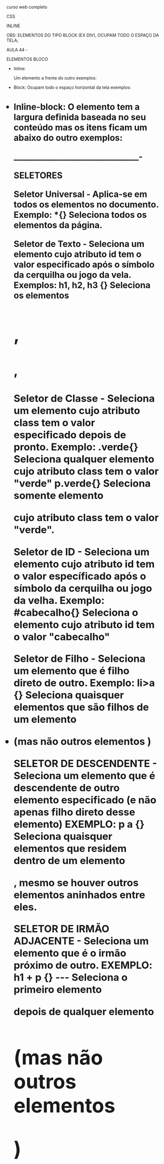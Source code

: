 curso web completo 

CSS

INLINE

OBS: ELEMENTOS DO TIPO BLOCK (EX DIV), OCUPAM TODO O ESPAÇO DA TELA;

AULA 44 - 

ELEMENTOS BLOCO

- Inline:

    Um elemento a frente do outro
    exemplos: <a> <span> <img>

- Block:
    Ocupam todo o espaço horizontal da tela
    exemplos: <h1> <p> <table>

- Inline-block:
    O elemento tem a largura definida baseada no seu conteúdo
    mas os itens ficam um abaixo do outro
    exemplos: <!-- display: inline-block -->


_______________________________-

SELETORES

Seletor Universal - Aplica-se em todos os elementos no documento.
Exemplo: *{} Seleciona todos os elementos da página.

Seletor de Texto - Seleciona um elemento cujo atributo id tem o valor especificado após o símbolo da cerquilha ou jogo da vela.
Exemplos: h1, h2, h3 {} Seleciona os elementos <h1>, <h2>, <h3>

Seletor de Classe - Seleciona um elemento cujo atributo class tem o valor especificado depois de pronto.
Exemplo: .verde{} Seleciona qualquer elemento cujo atributo class tem o valor "verde" p.verde{} Seleciona somente elemento <p> cujo atributo class tem o valor "verde".

Seletor de ID - Seleciona um elemento cujo atributo id tem o valor específicado após o símbolo da cerquilha ou jogo da velha.
Exemplo: #cabecalho{} Seleciona o elemento cujo atributo id tem o valor "cabecalho"

Seletor de Filho - Seleciona um elemento que é filho direto de outro.
Exemplo: li>a {} Seleciona quaisquer elementos <a> que são filhos de um elemento <li> (mas não outros elementos )

SELETOR DE DESCENDENTE - Seleciona um elemento que é descendente de outro elemento especificado (e não apenas filho direto desse elemento) 
EXEMPLO: p a {}
    Seleciona quaisquer elementos <a> que residem dentro de um elemento <p>, mesmo se houver outros elementos aninhados entre eles.

SELETOR DE IRMÃO ADJACENTE - Seleciona um elemento que é o irmão próximo de outro. 
EXEMPLO: h1 + p {} --- Seleciona o primeiro elemento <p> depois de qualquer elemento <h1> (mas não outros elementos <p>)